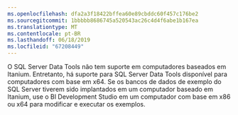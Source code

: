 ```yaml
---
ms.openlocfilehash: dfa2a3f18422bffea60e89cbddc60f457c176be2
ms.sourcegitcommit: 1bbbbb8686745a520543ac26c4d4f6abe1b167ea
ms.translationtype: MT
ms.contentlocale: pt-BR
ms.lasthandoff: 06/18/2019
ms.locfileid: "67208449"
---
```

O SQL Server Data Tools não tem suporte em computadores baseados em Itanium. Entretanto, há suporte para SQL Server Data Tools disponível para computadores com base em x64. Se os bancos de dados de exemplo do SQL Server tiverem sido implantados em um computador baseado em Itanium, use o BI Development Studio em um computador com base em x86 ou x64 para modificar e executar os exemplos.
